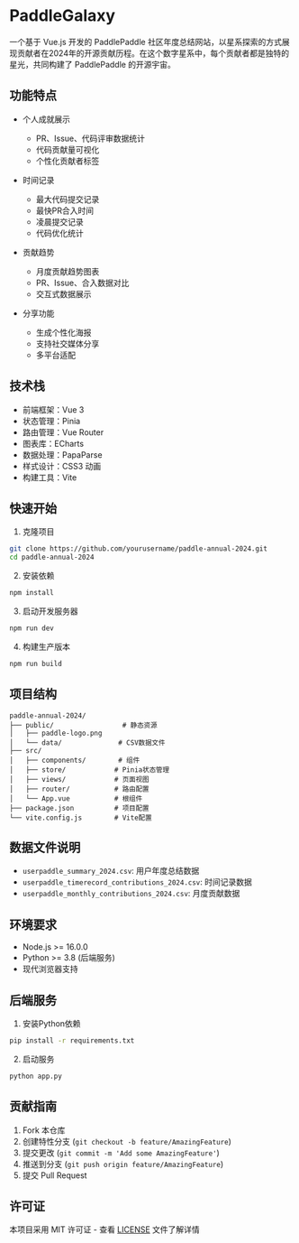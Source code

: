 # PaddleGalaxy

一个基于 Vue.js 开发的 PaddlePaddle 社区年度总结网站，以星系探索的方式展现贡献者在2024年的开源贡献历程。在这个数字星系中，每个贡献者都是独特的星光，共同构建了 PaddlePaddle 的开源宇宙。

## 功能特点

- 个人成就展示
  - PR、Issue、代码评审数据统计
  - 代码贡献量可视化
  - 个性化贡献者标签

- 时间记录
  - 最大代码提交记录
  - 最快PR合入时间
  - 凌晨提交记录
  - 代码优化统计

- 贡献趋势
  - 月度贡献趋势图表
  - PR、Issue、合入数据对比
  - 交互式数据展示

- 分享功能
  - 生成个性化海报
  - 支持社交媒体分享
  - 多平台适配

## 技术栈

- 前端框架：Vue 3
- 状态管理：Pinia
- 路由管理：Vue Router
- 图表库：ECharts
- 数据处理：PapaParse
- 样式设计：CSS3 动画
- 构建工具：Vite

## 快速开始

1. 克隆项目
```bash
git clone https://github.com/yourusername/paddle-annual-2024.git
cd paddle-annual-2024
```

2. 安装依赖
```bash
npm install
```

3. 启动开发服务器
```bash
npm run dev
```

4. 构建生产版本
```bash
npm run build
```

## 项目结构

```
paddle-annual-2024/
├── public/                 # 静态资源
│   ├── paddle-logo.png
│   └── data/              # CSV数据文件
├── src/
│   ├── components/        # 组件
│   ├── store/            # Pinia状态管理
│   ├── views/            # 页面视图
│   ├── router/           # 路由配置
│   └── App.vue           # 根组件
├── package.json          # 项目配置
└── vite.config.js        # Vite配置
```

## 数据文件说明

- `userpaddle_summary_2024.csv`: 用户年度总结数据
- `userpaddle_timerecord_contributions_2024.csv`: 时间记录数据
- `userpaddle_monthly_contributions_2024.csv`: 月度贡献数据

## 环境要求

- Node.js >= 16.0.0
- Python >= 3.8 (后端服务)
- 现代浏览器支持

## 后端服务

1. 安装Python依赖
```bash
pip install -r requirements.txt
```

2. 启动服务
```bash
python app.py
```

## 贡献指南

1. Fork 本仓库
2. 创建特性分支 (`git checkout -b feature/AmazingFeature`)
3. 提交更改 (`git commit -m 'Add some AmazingFeature'`)
4. 推送到分支 (`git push origin feature/AmazingFeature`)
5. 提交 Pull Request

## 许可证

本项目采用 MIT 许可证 - 查看 [LICENSE](LICENSE) 文件了解详情
